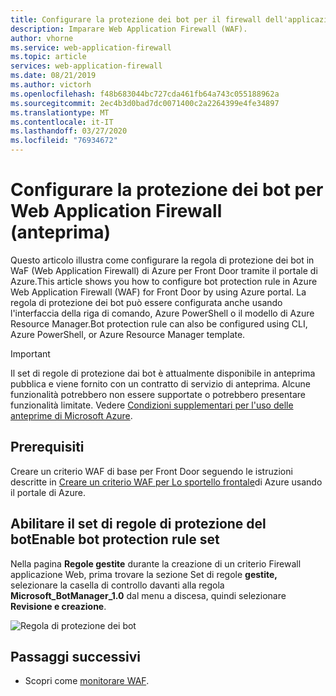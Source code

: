 ```yaml
---
title: Configurare la protezione dei bot per il firewall dell'applicazione Web con lo sportello anteriore di Azure (anteprima)Configure bot protection for Web Application Firewall with Azure Front Door (Preview)
description: Imparare Web Application Firewall (WAF).
author: vhorne
ms.service: web-application-firewall
ms.topic: article
services: web-application-firewall
ms.date: 08/21/2019
ms.author: victorh
ms.openlocfilehash: f48b683044bc727cda461fb64a743c055188962a
ms.sourcegitcommit: 2ec4b3d0bad7dc0071400c2a2264399e4fe34897
ms.translationtype: MT
ms.contentlocale: it-IT
ms.lasthandoff: 03/27/2020
ms.locfileid: "76934672"
---
```

# <a name="configure-bot-protection-for-web-application-firewall-preview"></a>Configurare la protezione dei bot per Web Application Firewall (anteprima)
Questo articolo illustra come configurare la regola di protezione dei bot in WaF (Web Application Firewall) di Azure per Front Door tramite il portale di Azure.This article shows you how to configure bot protection rule in Azure Web Application Firewall (WAF) for Front Door by using Azure portal. La regola di protezione dei bot può essere configurata anche usando l'interfaccia della riga di comando, Azure PowerShell o il modello di Azure Resource Manager.Bot protection rule can also be configured using CLI, Azure PowerShell, or Azure Resource Manager template.

> [!IMPORTANT]
> Il set di regole di protezione dai bot è attualmente disponibile in anteprima pubblica e viene fornito con un contratto di servizio di anteprima. Alcune funzionalità potrebbero non essere supportate o potrebbero presentare funzionalità limitate.  Vedere [Condizioni supplementari per l'uso delle anteprime di Microsoft Azure](https://azure.microsoft.com/support/legal/preview-supplemental-terms/).

## <a name="prerequisites"></a>Prerequisiti

Creare un criterio WAF di base per Front Door seguendo le istruzioni descritte in [Creare un criterio WAF per Lo sportello frontale](waf-front-door-create-portal.md)di Azure usando il portale di Azure.

## <a name="enable-bot-protection-rule-set"></a>Abilitare il set di regole di protezione del botEnable bot protection rule set

Nella pagina **Regole gestite** durante la creazione di un criterio Firewall applicazione Web, prima trovare la sezione Set di regole **gestite,** selezionare la casella di controllo davanti alla regola **Microsoft_BotManager_1.0** dal menu a discesa, quindi selezionare **Revisione e creazione**.

   ![Regola di protezione dei bot](.././media/waf-front-door-configure-bot-protection/botmanager112019.png)

## <a name="next-steps"></a>Passaggi successivi

- Scopri come [monitorare WAF](waf-front-door-monitor.md).

